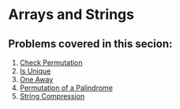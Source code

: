 # Arrays and Strings

## Problems covered in this secion:

1. <a href="https://github.com/mayankamencherla/cracking-the-coding-interview-solutions/blob/master/arrays-and-strings/check-permutation.cpp" target="_blank">Check Permutation</a>
1. <a href="https://github.com/mayankamencherla/cracking-the-coding-interview-solutions/blob/master/arrays-and-strings/is-unique.cpp" target="_blank">Is Unique</a>
1. <a href="https://github.com/mayankamencherla/cracking-the-coding-interview-solutions/blob/master/arrays-and-strings/one-away.cpp" target="_blank">One Away</a>
1. <a href="https://github.com/mayankamencherla/cracking-the-coding-interview-solutions/blob/master/arrays-and-strings/permutation-palindrome.cpp" target="_blank">Permutation of a Palindrome</a>
1. <a href="https://github.com/mayankamencherla/cracking-the-coding-interview-solutions/blob/master/arrays-and-strings/string-compression.cpp" target="_blank">String Compression</a>
